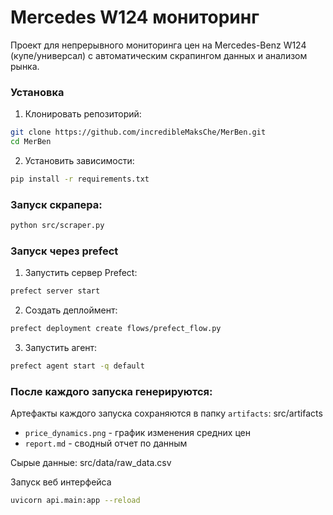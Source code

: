 # Mercedes W124 мониторинг

Проект для непрерывного мониторинга цен на Mercedes-Benz W124 (купе/универсал) с автоматическим скрапингом данных и анализом рынка.


### Установка

1. Клонировать репозиторий:
```bash
git clone https://github.com/incredibleMaksChe/MerBen.git
cd MerBen
```
2. Установить зависимости:
```bash
pip install -r requirements.txt
```
### Запуск скрапера:
```bash
python src/scraper.py
```
### Запуск через prefect

1. Запустить сервер Prefect:
```bash
prefect server start
```
2. Создать деплоймент:
```bash
prefect deployment create flows/prefect_flow.py
```
3. Запустить агент:
```bash
prefect agent start -q default
```
### После каждого запуска генерируются:

Артефакты каждого запуска сохраняются в папку `artifacts`:
src/artifacts
- `price_dynamics.png` - график изменения средних цен
- `report.md` - сводный отчет по данным

Сырые данные: src/data/raw_data.csv

Запуск веб интерфейса
```bash
uvicorn api.main:app --reload
```
